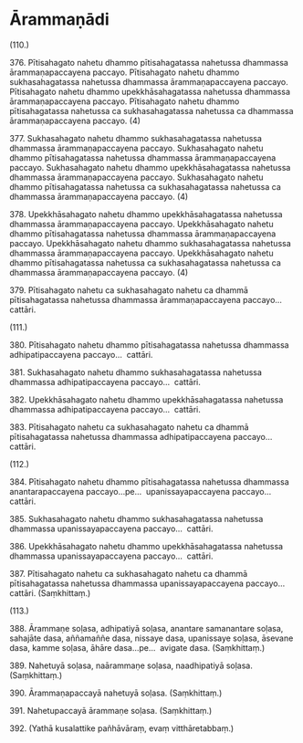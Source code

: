 

# Ārammaṇādi







(110.)

376\. Pītisahagato nahetu dhammo pītisahagatassa nahetussa dhammassa ārammaṇapaccayena paccayo. Pītisahagato nahetu dhammo sukhasahagatassa nahetussa dhammassa ārammaṇapaccayena paccayo. Pītisahagato nahetu dhammo upekkhāsahagatassa nahetussa dhammassa ārammaṇapaccayena paccayo. Pītisahagato nahetu dhammo pītisahagatassa nahetussa ca sukhasahagatassa nahetussa ca dhammassa ārammaṇapaccayena paccayo. (4)

377\. Sukhasahagato nahetu dhammo sukhasahagatassa nahetussa dhammassa ārammaṇapaccayena paccayo. Sukhasahagato nahetu dhammo pītisahagatassa nahetussa dhammassa ārammaṇapaccayena paccayo. Sukhasahagato nahetu dhammo upekkhāsahagatassa nahetussa dhammassa ārammaṇapaccayena paccayo. Sukhasahagato nahetu dhammo pītisahagatassa nahetussa ca sukhasahagatassa nahetussa ca dhammassa ārammaṇapaccayena paccayo. (4)

378\. Upekkhāsahagato nahetu dhammo upekkhāsahagatassa nahetussa dhammassa ārammaṇapaccayena paccayo. Upekkhāsahagato nahetu dhammo pītisahagatassa nahetussa dhammassa ārammaṇapaccayena paccayo. Upekkhāsahagato nahetu dhammo sukhasahagatassa nahetussa dhammassa ārammaṇapaccayena paccayo. Upekkhāsahagato nahetu dhammo pītisahagatassa nahetussa ca sukhasahagatassa nahetussa ca dhammassa ārammaṇapaccayena paccayo. (4)

379\. Pītisahagato nahetu ca sukhasahagato nahetu ca dhammā pītisahagatassa nahetussa dhammassa ārammaṇapaccayena paccayo…  cattāri.

(111.)

380\. Pītisahagato nahetu dhammo pītisahagatassa nahetussa dhammassa adhipatipaccayena paccayo…  cattāri.

381\. Sukhasahagato nahetu dhammo sukhasahagatassa nahetussa dhammassa adhipatipaccayena paccayo…  cattāri.

382\. Upekkhāsahagato nahetu dhammo upekkhāsahagatassa nahetussa dhammassa adhipatipaccayena paccayo…  cattāri.

383\. Pītisahagato nahetu ca sukhasahagato nahetu ca dhammā pītisahagatassa nahetussa dhammassa adhipatipaccayena paccayo…  cattāri.

(112.)

384\. Pītisahagato nahetu dhammo pītisahagatassa nahetussa dhammassa anantarapaccayena paccayo…pe…  upanissayapaccayena paccayo…  cattāri.

385\. Sukhasahagato nahetu dhammo sukhasahagatassa nahetussa dhammassa upanissayapaccayena paccayo…  cattāri.

386\. Upekkhāsahagato nahetu dhammo upekkhāsahagatassa nahetussa dhammassa upanissayapaccayena paccayo…  cattāri.

387\. Pītisahagato nahetu ca sukhasahagato nahetu ca dhammā pītisahagatassa nahetussa dhammassa upanissayapaccayena paccayo…  cattāri. (Saṃkhittaṃ.)

(113.)

388\. Ārammaṇe soḷasa, adhipatiyā soḷasa, anantare samanantare soḷasa, sahajāte dasa, aññamaññe dasa, nissaye dasa, upanissaye soḷasa, āsevane dasa, kamme soḷasa, āhāre dasa…pe…  avigate dasa. (Saṃkhittaṃ.)

389\. Nahetuyā soḷasa, naārammaṇe soḷasa, naadhipatiyā soḷasa. (Saṃkhittaṃ.)

390\. Ārammaṇapaccayā nahetuyā soḷasa. (Saṃkhittaṃ.)

391\. Nahetupaccayā ārammaṇe soḷasa. (Saṃkhittaṃ.)

392\. (Yathā kusalattike pañhāvāraṃ, evaṃ vitthāretabbaṃ.)



